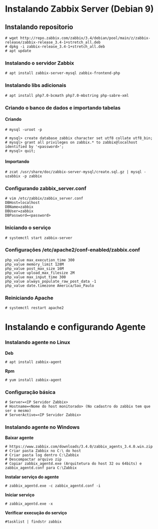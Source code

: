 # Instalando Zabbix Server (Debian 9)

## Instalando repositorio

```
# wget http://repo.zabbix.com/zabbix/3.4/debian/pool/main/z/zabbix-release/zabbix-release_3.4-1+stretch_all.deb
# dpkg -i zabbix-release_3.4-1+stretch_all.deb
# apt update
```

### Instalando o servidor Zabbix

```# apt install zabbix-server-mysql zabbix-frontend-php```

### Instalando libs adicionais

```# apt install php7.0-bcmath php7.0-mbstring php-sabre-xml```

### Criando o banco de dados e importando tabelas

#### Criando
```# mysql -uroot -p```
``` 
# mysql> create database zabbix character set utf8 collate utf8_bin;
# mysql> grant all privileges on zabbix.* to zabbix@localhost identified by '<password>';
# mysql> quit;
```

#### Importando
```# zcat /usr/share/doc/zabbix-server-mysql/create.sql.gz | mysql -uzabbix -p zabbix```

### Configurando zabbix_server.conf

```
# vim /etc/zabbix/zabbix_server.conf
DBHost=localhost
DBName=zabbix
DBUser=zabbix
DBPassword=<password>
```
### Iniciando o serviço

```# systemctl start zabbix-server```

### Configurações /etc/apache2/conf-enabled/zabbix.conf
```
php_value max_execution_time 300
php_value memory_limit 128M
php_value post_max_size 16M
php_value upload_max_filesize 2M
php_value max_input_time 300
php_value always_populate_raw_post_data -1
php_value date.timezone America/Sao_Paulo
```

### Reiniciando Apache
```# systemctl restart apache2```

# Instalando e configurando Agente

### Instalando agente no Linux

**Deb**

```# apt install zabbix-agent```

**Rpm**

```# yum install zabbix-agent```

### Configuração básica

```
# Server=<IP Servidor Zabbix>
# Hostname=<Nome do host monitorado> (No cadastro do zabbix tem que ser o mesmo)
# ServerActive=<IP Servidor Zabbix>
```

### Instalando agente no Windows

**Baixar agente**

```
# https://www.zabbix.com/downloads/3.4.0/zabbix_agents_3.4.0.win.zip
# Criar pasta Zabbix no C:\ do host
# Criar pasta log dentro C:\Zabbix
# Descompactar arquivo zip
# Copiar zabbix_agentd.exe (Arquitetura do host 32 ou 64bits) e zabbix_agentd.conf para C:\Zabbix
```

**Instalar serviço do agente**

```# zabbix_agentd.exe -c zabbix_agentd.conf -i```

**Iniciar serviço**

```# zabbix_agentd.exe -x```

**Verificar execução do serviço**

```#tasklist | findstr zabbix```
